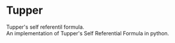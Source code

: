 # Tupper
Tupper's self referentil formula. <br>
An implementation of Tupper's Self Referential Formula in python.
